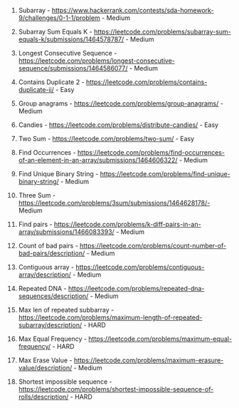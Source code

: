 1. Subarray - https://www.hackerrank.com/contests/sda-homework-9/challenges/0-1-1/problem - Medium

2. Subarray Sum Equals K - https://leetcode.com/problems/subarray-sum-equals-k/submissions/1464578787/ - Medium

3. Longest Consecutive Sequence - https://leetcode.com/problems/longest-consecutive-sequence/submissions/1464586077/ - Medium

4. Contains Duplicate 2 - https://leetcode.com/problems/contains-duplicate-ii/ - Easy

5. Group anagrams - https://leetcode.com/problems/group-anagrams/ - Medium

6. Candies - https://leetcode.com/problems/distribute-candies/ - Easy

7. Two Sum - https://leetcode.com/problems/two-sum/ - Easy

8. Find Occurrences - https://leetcode.com/problems/find-occurrences-of-an-element-in-an-array/submissions/1464606322/ - Medium

9. Find Unique Binary String - https://leetcode.com/problems/find-unique-binary-string/ - Medium

10. Three Sum - https://leetcode.com/problems/3sum/submissions/1464628178/- Medium

11. Find pairs - https://leetcode.com/problems/k-diff-pairs-in-an-array/submissions/1466083393/ - Medium

12. Count of bad pairs - https://leetcode.com/problems/count-number-of-bad-pairs/description/ - Medium

13. Contiguous array - https://leetcode.com/problems/contiguous-array/description/ - Medium

14. Repeated DNA - https://leetcode.com/problems/repeated-dna-sequences/description/ - Medium

15. Max len of repeated subbarray - https://leetcode.com/problems/maximum-length-of-repeated-subarray/description/ - HARD

16. Max Equal Frequency - https://leetcode.com/problems/maximum-equal-frequency/ - HARD

17. Max Erase Value - https://leetcode.com/problems/maximum-erasure-value/description/ - Medium

18. Shortest impossible sequence - https://leetcode.com/problems/shortest-impossible-sequence-of-rolls/description/ - HARD
